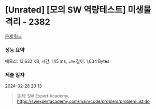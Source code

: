 # [Unrated] [모의 SW 역량테스트] 미생물 격리 - 2382 

[문제 링크](https://swexpertacademy.com/main/code/problem/problemDetail.do?contestProbId=AV597vbqAH0DFAVl) 

### 성능 요약

메모리: 13,632 KB, 시간: 145 ms, 코드길이: 1,634 Bytes

### 제출 일자

2024-02-28 20:13



> 출처: SW Expert Academy, https://swexpertacademy.com/main/code/problem/problemList.do